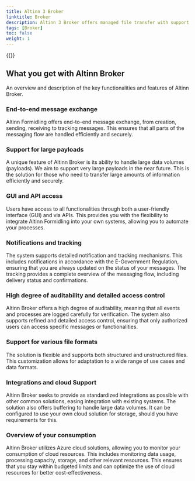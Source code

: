 ```yaml
---
title: Altinn 3 Broker
linktitle: Broker
description: Altinn 3 Broker offers managed file transfer with support for large files and advanced features for information security, status monitoring and quality of service.
tags: [Broker]
toc: false
weight: 1
---
```



{{<children />}}

## What you get with Altinn Broker
An overview and description of the key functionalities and features of Altinn Broker.

### End-to-end message exchange
Altinn Formidling offers end-to-end message exchange, from creation, sending, receiving to tracking messages. This ensures that all parts of the messaging flow are handled efficiently and securely.

### Support for large payloads
A unique feature of Altinn Broker is its ability to handle large data volumes (payloads). We aim to support very large payloads in the near future. This is the solution for those who need to transfer large amounts of information efficiently and securely.

### GUI and API access
Users have access to all functionalities through both a user-friendly interface (GUI) and via APIs. This provides you with the flexibility to integrate Altinn Formidling into your own systems, allowing you to automate your processes.

### Notifications and tracking
The system supports detailed notification and tracking mechanisms. This includes notifications in accordance with the E-Government Regulation, ensuring that you are always updated on the status of your messages. The tracking provides a complete overview of the messaging flow, including delivery status and confirmations.

### High degree of auditability and detailed access control
Altinn Broker offers a high degree of auditability, meaning that all events and processes are logged carefully for verification. The system also supports refined and detailed access control, ensuring that only authorized users can access specific messages or functionalities.

### Support for various file formats
The solution is flexible and supports both structured and unstructured files. This customization allows for adaptation to a wide range of use cases and data formats.

### Integrations and cloud Support
Altinn Broker seeks to provide as standardized integrations as possible with other common solutions, easing integration with existing systems. The solution also offers buffering to handle large data volumes. It can be configured to use your own cloud solution for storage, should you have requirements for this.

### Overview of your consumption
Altinn Broker utilizes Azure cloud solutions, allowing you to monitor your consumption of cloud resources. This includes monitoring data usage, processing capacity, storage, and other relevant resources. This ensures that you stay within budgeted limits and can optimize the use of cloud resources for better cost-effectiveness.